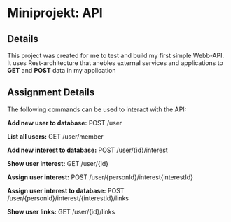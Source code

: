 # Miniprojekt: API

## Details
This project was created for me to test and build my first simple Webb-API. It uses Rest-architecture that anebles external services and applications to **GET** and **POST** data in my application

## Assignment Details

The following commands can be used to interact with the API:

**Add new user to database:** 
    POST /user

**List all users:** 
    GET /user/member

**Add new interest to database:** 
    POST /user/{id}/interest

**Show user interest:** 
    GET /user/{id}

**Assign user interest:** 
    POST /user/{personId}/interest{interestId}

**Assign user interest to database:** 
    POST /user/{personId}/interest/{interestId}/links

**Show user links:** 
    GET /user/{id}/links

